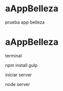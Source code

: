 # aAppBelleza
prueba app belleza

# aAppBelleza

terminal

npm install
gulp

iniciar server

node server
